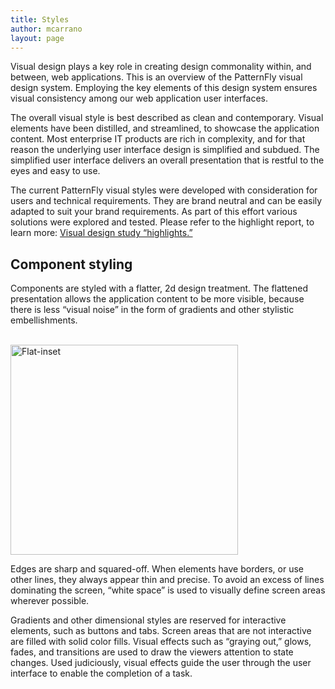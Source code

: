 ```yaml
---
title: Styles
author: mcarrano
layout: page
---
```

Visual design plays a key role in creating design commonality within, and between, web applications. This is an overview of the PatternFly visual design system. Employing the key elements of this design system ensures visual consistency among our web application user interfaces.

The overall visual style is best described as clean and contemporary. Visual elements have been distilled, and streamlined, to showcase the application content. Most enterprise IT products are rich in complexity, and for that reason the underlying user interface design is simplified and subdued. The simplified user interface delivers an overall presentation that is restful to the eyes and easy to use.

The current PatternFly visual styles were developed with consideration for users and technical requirements. They are brand neutral and can be easily adapted to suit your brand requirements. As part of this effort various solutions were explored and tested. Please refer to the highlight report, to learn more: [Visual design study &#8220;highlights.&#8221;][1]

## Component styling

Components are styled with a flatter, 2d design treatment. The flattened presentation allows the application content to be more visible, because there is less “visual noise” in the form of gradients and other stylistic embellishments.

[  
<img class="alignnone size-full wp-image-633" alt="Flat-inset" src="/wp-content/uploads/2013/08/Flat-inset.jpg" width="364" height="336" />  
][2]

Edges are sharp and squared-off. When elements have borders, or use other lines, they always appear thin and precise. To avoid an excess of lines dominating the screen, “white space” is used to visually define screen areas wherever possible.

Gradients and other dimensional styles are reserved for interactive elements, such as buttons and tabs. Screen areas that are not interactive are filled with solid color fills. Visual effects such as &#8220;graying out,&#8221; glows, fades, and transitions are used to draw the viewers attention to state changes. Used judiciously, visual effects guide the user through the user interface to enable the completion of a task.

 [1]: /wp-content/uploads/2013/08/Ustudy_RCUE_visualsW.pdf
 [2]: /wp-content/uploads/2013/08/Flat-inset.jpg